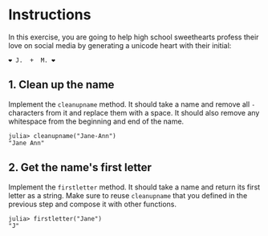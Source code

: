 # Instructions

In this exercise, you are going to help high school sweethearts profess their love on social media by generating a unicode heart with their initial:

```
❤ J.  +  M. ❤
```

## 1. Clean up the name

Implement the `cleanupname` method.
It should take a name and remove all `-` characters from it and replace them with a space.
It should also remove any whitespace from the beginning and end of the name.

```julia-repl
julia> cleanupname("Jane-Ann")
"Jane Ann"
```

## 2. Get the name's first letter

Implement the `firstletter` method.
It should take a name and return its first letter as a string.
Make sure to reuse `cleanupname` that you defined in the previous step and compose it with other functions.

```julia-repl
julia> firstletter("Jane")
"J"
```
